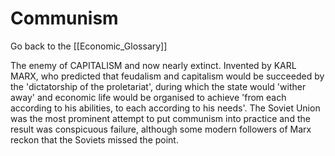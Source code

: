 # Communism

Go back to the [[Economic_Glossary]]


The enemy of CAPITALISM and now nearly extinct. Invented by KARL MARX, who predicted that feudalism and capitalism would be succeeded by the 'dictatorship of the proletariat', during which the state would 'wither away' and economic life would be organised to achieve 'from each according to his abilities, to each according to his needs'. The Soviet Union was the most prominent attempt to put communism into practice and the result was conspicuous failure, although some modern followers of Marx reckon that the Soviets missed the point.


